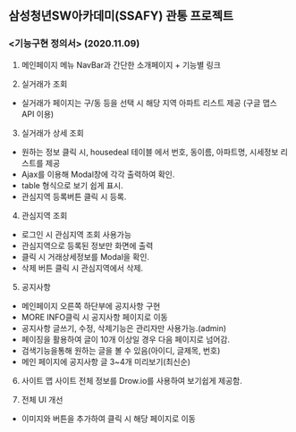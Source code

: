## 삼성청년SW아카데미(SSAFY) 관통 프로젝트

### <기능구현 정의서> (2020.11.09)


1. 메인페이지
메뉴 NavBar과 간단한 소개페이지 + 기능별 링크

2. 실거래가 조회
- 실거래가 페이지는 구/동 등을 선택 시 해당 지역 아파트 리스트 제공 (구글 맵스 API 이용)

3. 실거래가 상세 조회
- 원하는 정보 클릭 시, housedeal 테이블 에서 번호, 동이름, 아파트명, 시세정보 리스트를 제공
- Ajax를 이용해 Modal창에 각각 출력하여 확인.
- table 형식으로 보기 쉽게 표시.
- 관심지역 등록버튼 클릭 시 등록.

4. 관심지역 조회
- 로그인 시 관심지역 조회 사용가능
- 관심지역으로 등록된 정보만 화면에 출력
- 클릭 시 거래상세정보를 Modal을 확인.
- 삭제 버튼 클릭 시 관심지역에서 삭제.

5. 공지사항
- 메인페이지 오른쪽 하단부에 공지사항 구현
- MORE INFO클릭 시 공지사항 페이지로 이동
- 공지사항 글쓰기, 수정, 삭제기능은 관리자만 사용가능.(admin)
- 페이징을 활용하여 글이 10개 이상일 경우 다음 페이지로 넘어감.
- 검색기능을통해 원하는 글을 볼 수 있음(아이디, 글제목, 번호)
- 메인 페이지에 공지사항 글 3~4개 미리보기(최신순)

6. 사이트 맵
사이트 전체  정보를 Drow.io를 사용하여 보기쉽게 제공함.

7. 전체 UI 개선
- 이미지와 버튼을 추가하여 클릭 시 해당 페이지로 이동
